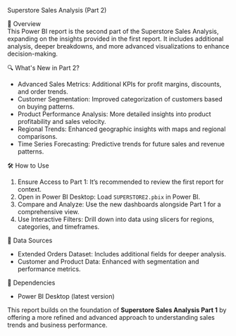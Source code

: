  Superstore Sales Analysis (Part 2)  

 📌 Overview  
This Power BI report is the second part of the Superstore Sales Analysis, expanding on the insights provided in the first report. It includes additional analysis, deeper breakdowns, and more advanced visualizations to enhance decision-making.  

 🔍 What's New in Part 2?  
- Advanced Sales Metrics: Additional KPIs for profit margins, discounts, and order trends.  
- Customer Segmentation: Improved categorization of customers based on buying patterns.  
- Product Performance Analysis: More detailed insights into product profitability and sales velocity.  
- Regional Trends: Enhanced geographic insights with maps and regional comparisons.  
- Time Series Forecasting: Predictive trends for future sales and revenue patterns.  

 🛠️ How to Use  
1. Ensure Access to Part 1: It’s recommended to review the first report for context.  
2. Open in Power BI Desktop: Load `SUPERSTORE2.pbix` in Power BI.  
3. Compare and Analyze: Use the new dashboards alongside Part 1 for a comprehensive view.  
4. Use Interactive Filters: Drill down into data using slicers for regions, categories, and timeframes.  

 📂 Data Sources  
- Extended Orders Dataset: Includes additional fields for deeper analysis.  
- Customer and Product Data: Enhanced with segmentation and performance metrics.  

 🔗 Dependencies  
- Power BI Desktop (latest version)  


This report builds on the foundation of **Superstore Sales Analysis Part 1** by offering a more refined and advanced approach to understanding sales trends and business performance.  

